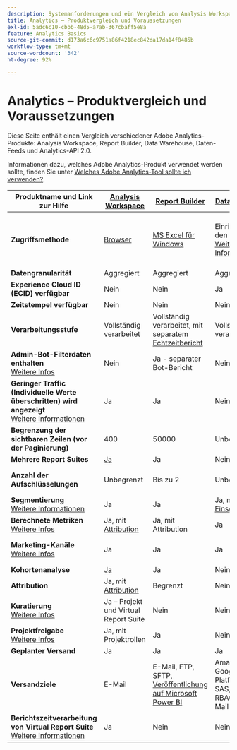 ```yaml
---
description: Systemanforderungen und ein Vergleich von Analysis Workspace, Reports & Analytics, Report Builder, Data Warehouse und Data Workbench
title: Analytics – Produktvergleich und Voraussetzungen
exl-id: 5adc6c10-cbbb-48d5-a7ab-367cbaff5e8a
feature: Analytics Basics
source-git-commit: d173a6c6c9751a86f4218ec842da17da14f8485b
workflow-type: tm+mt
source-wordcount: '342'
ht-degree: 92%

---
```


# Analytics – Produktvergleich und Voraussetzungen

Diese Seite enthält einen Vergleich verschiedener Adobe Analytics-Produkte: Analysis Workspace, Report Builder, Data Warehouse, Daten-Feeds und Analytics-API 2.0.

Informationen dazu, welches Adobe Analytics-Produkt verwendet werden sollte, finden Sie unter [Welches Adobe Analytics-Tool sollte ich verwenden?](/help/analyze/get-started/which-analytics-tool.md).

| Produktname und Link zur Hilfe | [Analysis Workspace](/help/analyze/analysis-workspace/home.md) | [Report Builder](/help/analyze/report-builder/home.md) | [Data Warehouse](/help/export/data-warehouse/data-warehouse.md) | [Data Feeds](/help/export/analytics-data-feed/data-feed-overview.md) | [Analytics-API 2.0](https://www.adobe.io/apis/experiencecloud/analytics/docs.html) |
|---|---|---|---|---|---|
| **Zugriffsmethode** | [Browser](/help/analyze/get-started/sys-reqs.md) | [MS Excel für Windows](/help/analyze/report-builder/setup/system-requirements.md) | Einrichtung über den Browser. [Weitere Informationen](/help/analyze/get-started/sys-reqs.md) | Einrichtung über den Browser. [Weitere Informationen](/help/export/analytics-data-feed/data-feed-overview.md) | RESTful-API-Tools. Melden Sie sich mit Adobe Developer-Anmeldeinformationen an. [Weitere Informationen](https://developer.adobe.com/analytics-apis/docs/2.0/) |
| **Datengranularität** | Aggregiert | Aggregiert | Aggregiert | Treffer | Aggregiert |
| **Experience Cloud ID (ECID) verfügbar** | Nein | Nein | Ja | Ja | Nein |
| **Zeitstempel verfügbar** | Nein | Nein | Nein | Ja | Nein |
| **Verarbeitungsstufe** | Vollständig verarbeitet | Vollständig verarbeitet, mit separatem [Echtzeitbericht](/help/admin/admin/c-manage-report-suites/c-edit-report-suites/realtime/realtime.md) | Vollständig verarbeitet | Vollständig verarbeitet | Vollständig verarbeitet |
| **Admin-Bot-Filterdaten enthalten** <br> [Weitere Infos](/help/admin/admin/c-manage-report-suites/c-edit-report-suites/general/bot-removal/bot-removal.md) | Nein | Ja - separater Bot-Bericht | Nein | Nein | Nein |
| **Geringer Traffic (Individuelle Werte überschritten) wird angezeigt** <br> [Weitere Informationen](/help/technotes/low-traffic.md) | Ja | Ja | Nein | Nein | Ja |
| **Begrenzung der sichtbaren Zeilen (vor der Paginierung)** | 400 | 50000 | Unbegrenzt | Unbegrenzt | 50000 |
| **Mehrere Report Suites** | [Ja](/help/analyze/analysis-workspace/build-workspace-project/multiple-report-suites.md) | Ja | Nein | Ja | Nein | Ja |
| **Anzahl der Aufschlüsselungen** | Unbegrenzt | Bis zu 2 | Unbegrenzt | Unbegrenzt | Unbegrenzt, über mehrere Abfragen ausführen |
| **Segmentierung** <br> [Weitere Informationen](/help/components/segmentation/segmentation-workflow/seg-workflow.md) | Ja | Ja | Ja, mit [Einschränkungen](/help/components/segmentation/seg-reference/seg-compatibility.md) | Nein | Ja |
| **Berechnete Metriken** <br> [Weitere Infos](/help/components/c-calcmetrics/cm-overview.md) | Ja, mit [Attribution](/help/analyze/analysis-workspace/attribution/overview.md) | Ja, mit Attribution | Ja | Nein | Ja, mit [Attribution](/help/analyze/analysis-workspace/attribution/overview.md) |
| **Marketing-Kanäle** <br> [Weitere Infos](/help/components/c-marketing-channels/c-getting-started-mchannel.md) | Ja | Ja | Ja | Ja – [va_finder, va_closer](/help/export/analytics-data-feed/c-df-contents/datafeeds-reference.md) | Ja |
| **Kohortenanalyse** | [Ja](/help/analyze/analysis-workspace/visualizations/cohort-table/cohort-analysis.md) | Ja | Nein | Nein | Nein |
| **Attribution** | Ja, mit [Attribution](/help/analyze/analysis-workspace/attribution/overview.md) | Begrenzt | Nein | Nein | Ja, mit [Attribution](/help/analyze/analysis-workspace/attribution/overview.md) | Nein |
| **Kuratierung** <br> [Weitere Infos](/help/analyze/analysis-workspace/curate-share/curate.md) | Ja – Projekt und Virtual Report Suite | Nein | Nein | Nein | Ja – nur Virtual Report Suite |
| **Projektfreigabe** <br> [Weitere Infos](/help/analyze/analysis-workspace/curate-share/share-projects.md) | Ja, mit Projektrollen | Ja | Nein | Nein | Nein |
| **Geplanter Versand** | Ja | Ja | Ja | Ja | Nein |
| **Versandziele** | E-Mail | E-Mail, FTP, SFTP, [Veröffentlichung auf Microsoft Power BI](/help/analyze/report-builder/c-publish-power-bi/power-bi.md) | Amazon S3, Google Cloud Platform, Azure SAS, Azure RBAC und E-Mail | Amazon S3, Azure RBAC, Azure SAS und Google Cloud Platform | – |
| **Berichtszeitverarbeitung von Virtual Report Suite** <br> [Weitere Informationen](/help/components/vrs/vrs-report-time-processing.md) | Ja | Nein | Nein | Nein | Ja |
